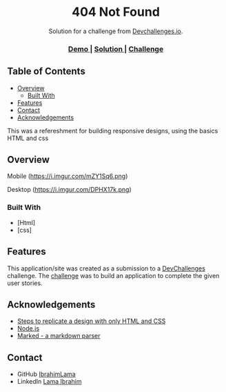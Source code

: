<!-- Please update value in the {}  -->

<h1 align="center">404 Not Found</h1>

<div align="center">
   Solution for a challenge from  <a href="http://devchallenges.io" target="_blank">Devchallenges.io</a>.
</div>

<div align="center">
  <h3>
    <a href="https://ibrahimlama.github.io/Responsive-Designs/404-page/">
      Demo
    </a>
    <span> | </span>
    <a href="https://github.com/IbrahimLama/responsive-designs/tree/main/404-page">
      Solution
    </a>
    <span> | </span>
    <a href="https://devchallenges.io/challenges/wBunSb7FPrIepJZAg0sY">
      Challenge
    </a>
  </h3>
</div>

<!-- TABLE OF CONTENTS -->

## Table of Contents

- [Overview](#overview)
  - [Built With](#built-with)
- [Features](#features)
- [Contact](#contact)
- [Acknowledgements](#acknowledgements)

<!-- OVERVIEW -->
This was a refereshment for building responsive designs, using the basics HTML and css
## Overview


Mobile
(https://i.imgur.com/mZY1Sq6.png)

Desktop
(https://i.imgur.com/DPHX17k.png)

### Built With

<!-- This section should list any major frameworks that you built your project using. Here are a few examples.-->

- [Html]
- [css]
## Features

<!-- List the features of your application or follow the template. Don't share the figma file here :) -->

This application/site was created as a submission to a [DevChallenges](https://devchallenges.io/challenges) challenge. The [challenge](https://devchallenges.io/challenges/wBunSb7FPrIepJZAg0sY) was to build an application to complete the given user stories.


## Acknowledgements

<!-- This section should list any articles or add-ons/plugins that helps you to complete the project. This is optional but it will help you in the future. For exmpale -->

- [Steps to replicate a design with only HTML and CSS](https://devchallenges-blogs.web.app/how-to-replicate-design/)
- [Node.js](https://nodejs.org/)
- [Marked - a markdown parser](https://github.com/chjj/marked)

## Contact

- GitHub [IbrahimLama](https://github.com/IbrahimLama)
- LinkedIn [Lama Ibrahim](https://www.linkedin.com/in/lama-ibrahim/)
